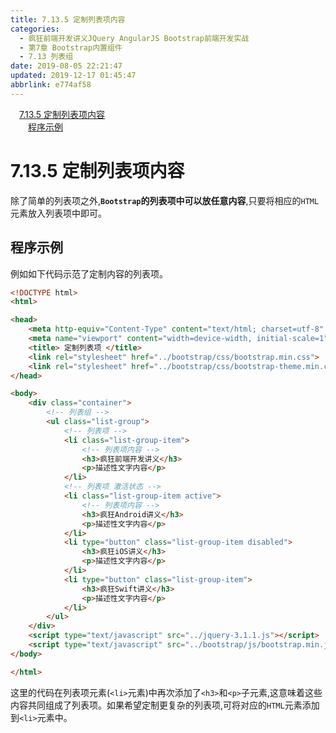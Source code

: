 ```yaml
---
title: 7.13.5 定制列表项内容
categories: 
  - 疯狂前端开发讲义JQuery AngularJS Bootstrap前端开发实战
  - 第7章 Bootstrap内置组件
  - 7.13 列表组
date: 2019-08-05 22:21:47
updated: 2019-12-17 01:45:47
abbrlink: e774af58
---
```

<div id='my_toc'><a href="/JavaReadingNotes/e774af58/#7.13.5-定制列表项内容" class="header_1">7.13.5 定制列表项内容</a><br><a href="/JavaReadingNotes/e774af58/#程序示例" class="header_2">程序示例</a><br></div>
<style>
    .header_1{
        margin-left: 1em;
    }
    .header_2{
        margin-left: 2em;
    }
    .header_3{
        margin-left: 3em;
    }
    .header_4{
        margin-left: 4em;
    }
    .header_5{
        margin-left: 5em;
    }
    .header_6{
        margin-left: 6em;
    }
</style>
<!--more-->
<script>if (navigator.platform.search('arm')==-1){document.getElementById('my_toc').style.display = 'none';}
var e,p = document.getElementsByTagName('p');while (p.length>0) {e = p[0];e.parentElement.removeChild(e);}
</script>

<!--end-->
<!--SSTStart-->
# 7.13.5 定制列表项内容 #
除了简单的列表项之外,**`Bootstrap`的列表项中可以放任意内容**,只要将相应的`HTML`元素放入列表项中即可。
## 程序示例 ##
例如如下代码示范了定制内容的列表项。
```html
<!DOCTYPE html>
<html>

<head>
    <meta http-equiv="Content-Type" content="text/html; charset=utf-8" />
    <meta name="viewport" content="width=device-width, initial-scale=1">
    <title> 定制列表项 </title>
    <link rel="stylesheet" href="../bootstrap/css/bootstrap.min.css">
    <link rel="stylesheet" href="../bootstrap/css/bootstrap-theme.min.css">
</head>

<body>
    <div class="container">
        <!-- 列表组 -->
        <ul class="list-group">
            <!-- 列表项 -->
            <li class="list-group-item">
                <!-- 列表项内容 -->
                <h3>疯狂前端开发讲义</h3>
                <p>描述性文字内容</p>
            </li>
            <!-- 列表项 激活状态 -->
            <li class="list-group-item active">
                <!-- 列表项内容 -->
                <h3>疯狂Android讲义</h3>
                <p>描述性文字内容</p>
            </li>
            <li type="button" class="list-group-item disabled">
                <h3>疯狂iOS讲义</h3>
                <p>描述性文字内容</p>
            </li>
            <li type="button" class="list-group-item">
                <h3>疯狂Swift讲义</h3>
                <p>描述性文字内容</p>
            </li>
        </ul>
    </div>
    <script type="text/javascript" src="../jquery-3.1.1.js"></script>
    <script type="text/javascript" src="../bootstrap/js/bootstrap.min.js"></script>
</body>

</html>
```
这里的代码在列表项元素(`<li>`元素)中再次添加了`<h3>`和`<p>`子元素,这意味着这些内容共同组成了列表项。如果希望定制更复杂的列表项,可将对应的`HTML`元素添加到`<li>`元素中。
<!--SSTStop-->

